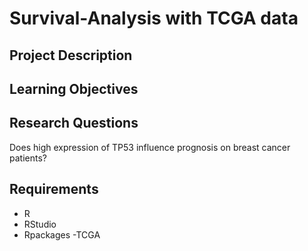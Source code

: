 # Survival-Analysis with TCGA data   
**Project Description**  
---  
**Learning Objectives**  
---
**Research Questions**  
---  
Does high expression of TP53 influence prognosis on breast cancer patients?  

**Requirements**  
---
- R
- RStudio
- Rpackages
  -TCGA
